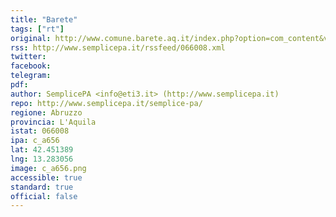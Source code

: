 ```yaml
---
title: "Barete"
tags: ["rt"]
original: http://www.comune.barete.aq.it/index.php?option=com_content&view=article&id=23&Itemid=33
rss: http://www.semplicepa.it/rssfeed/066008.xml
twitter:
facebook:
telegram:
pdf:
author: SemplicePA <info@eti3.it> (http://www.semplicepa.it)
repo: http://www.semplicepa.it/semplice-pa/
regione: Abruzzo
provincia: L'Aquila
istat: 066008
ipa: c_a656
lat: 42.451389
lng: 13.283056
image: c_a656.png
accessible: true
standard: true
official: false
---
```

